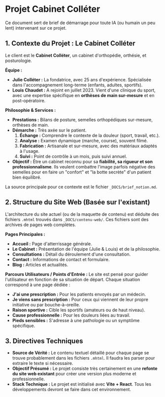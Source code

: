 # Projet Cabinet Colléter

Ce document sert de brief de démarrage pour toute IA (ou humain un peu lent) intervenant sur ce projet.

## 1. Contexte du Projet : Le Cabinet Colléter

Le client est le **Cabinet Colléter**, un cabinet d'orthopédie, orthésie, et posturologie.

**Équipe :**
- **Julie Colléter :** La fondatrice, avec 25 ans d'expérience. Spécialisée dans l'accompagnement long-terme (enfants, adultes, sportifs).
- **Louis Chaudet :** A rejoint en juillet 2023. Vient d'une clinique du sport, avec une expertise spécifique en **orthèses de main sur-mesure** et en post-opératoire.

**Philosophie & Services :**
- **Prestations :** Bilans de posture, semelles orthopédiques sur-mesure, orthèses de main.
- **Démarche :** Très axée sur le patient.
    1.  **Échange :** Comprendre le contexte de la douleur (sport, travail, etc.).
    2.  **Analyse :** Examen dynamique (marche, course), souvent filmé.
    3.  **Fabrication :** Artisanale et sur-mesure, avec des matériaux adaptés à l'usage.
    4.  **Suivi :** Point de contrôle à un mois, puis suivi annuel.
- **Objectif :** Être un cabinet reconnu pour sa **fiabilité, sa rigueur et son professionnalisme**. Ils veulent combattre l'image parfois négative des semelles pour en faire un "confort" et "la botte secrète" d'un patient bien équilibré.

La source principale pour ce contexte est le fichier `_DOCS/brief_notion.md`.

## 2. Structure du Site Web (Basée sur l'existant)

L'architecture du site actuel (ou de la maquette de contenu) est déduite des fichiers `.mhtml` trouvés dans `_DOCS/contenu-web/`. Ces fichiers sont des archives de pages web complètes.

**Pages Principales :**
- **Accueil :** Page d'atterrissage générale.
- **Le Cabinet :** Présentation de l'équipe (Julie & Louis) et de la philosophie.
- **Consultations :** Détail du déroulement d'une consultation.
- **Contact :** Informations de contact et formulaire.
- **Blog :** Articles et actualités.

**Parcours Utilisateurs / Points d'Entrée :**
Le site est pensé pour guider l'utilisateur en fonction de sa situation de départ. Chaque situation correspond à une page dédiée :
- **J'ai une prescription :** Pour les patients envoyés par un médecin.
- **Je viens sans prescription :** Pour ceux qui viennent de leur propre initiative ou par bouche-à-oreille.
- **Raison sportive :** Cible les sportifs (amateurs ou de haut niveau).
- **Cause professionnelle :** Pour les douleurs liées au travail.
- **Pieds sensibles :** S'adresse à une pathologie ou un symptôme spécifique.

## 3. Directives Techniques

- **Source de Vérité :** Le contenu textuel détaillé pour chaque page se trouve probablement dans les fichiers `.mhtml`. Il faudra les parser pour extraire le texte si nécessaire.
- **Objectif Présumé :** Le projet consiste très certainement en une **refonte du site web existant** pour créer une version plus moderne et professionnelle.
- **Stack Technique :** Le projet est initialisé avec **Vite + React**. Tous les développements devront se faire dans cet environnement. 